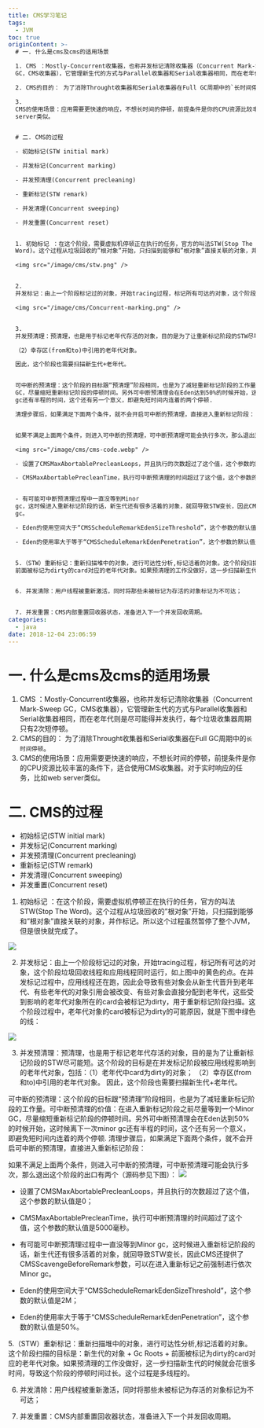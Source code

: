 ```yaml
---
title: CMS学习笔记
tags:
  - JVM
toc: true
originContent: >-
  # 一. 什么是cms及cms的适用场景

  1. CMS ：Mostly-Concurrent收集器，也称并发标记清除收集器（Concurrent Mark-Sweep
  GC，CMS收集器），它管理新生代的方式与Parallel收集器和Serial收集器相同，而在老年代则是尽可能得并发执行，每个垃圾收集器周期只有2次短停顿。

  2. CMS的目的： 为了消除Throught收集器和Serial收集器在Full GC周期中的`长时间停顿`。

  3.
  CMS的使用场景：应用需要更快速的响应，不想长时间的停顿，前提条件是你的CPU资源比较丰富的条件下，适合使用CMS收集器。对于实时响应的任务，比如web
  server类似。


  # 二. CMS的过程

  - 初始标记(STW initial mark) 

  - 并发标记(Concurrent marking) 

  - 并发预清理(Concurrent precleaning) 

  - 重新标记(STW remark) 

  - 并发清理(Concurrent sweeping) 

  - 并发重置(Concurrent reset)  


  1. 初始标记 ：在这个阶段，需要虚拟机停顿正在执行的任务，官方的叫法STW(Stop The
  Word)。这个过程从垃圾回收的”根对象”开始，只扫描到能够和”根对象”直接关联的对象，并作标记。所以这个过程虽然暂停了整个JVM，但是很快就完成了。 

  <img src="/image/cms/stw.png" />


  2.
  并发标记：由上一个阶段标记过的对象，开始tracing过程，标记所有可达的对象，这个阶段垃圾回收线程和应用线程同时运行，如上图中的黄色的点。在并发标记过程中，应用线程还在跑，因此会导致有些对象会从新生代晋升到老年代、有些老年代的对象引用会被改变、有些对象会直接分配到老年代，这些受到影响的老年代对象所在的card会被标记为dirty，用于重新标记阶段扫描。这个阶段过程中，老年代对象的card被标记为dirty的可能原因，就是下图中绿色的线：

  <img src="/image/cms/Concurrent-marking.png" />


  3.
  并发预清理：预清理，也是用于标记老年代存活的对象，目的是为了让重新标记阶段的STW尽可能短。这个阶段的目标是在并发标记阶段被应用线程影响到的老年代对象，包括：（1）老年代中card为dirty的对象；

  （2）幸存区(from和to)中引用的老年代对象。

  因此，这个阶段也需要扫描新生代+老年代。


  可中断的预清理：这个阶段的目标跟“预清理”阶段相同，也是为了减轻重新标记阶段的工作量。可中断预清理的价值：在进入重新标记阶段之前尽量等到一个Minor
  GC，尽量缩短重新标记阶段的停顿时间。另外可中断预清理会在Eden达到50%的时候开始，这时候离下一次minor
  gc还有半程的时间，这个还有另一个意义，即避免短时间内连着的两个停顿.

  清理步骤后，如果满足下面两个条件，就不会开启可中断的预清理，直接进入重新标记阶段：


  如果不满足上面两个条件，则进入可中断的预清理，可中断预清理可能会执行多次，那么退出这个阶段的出口有两个（源码参见下图）：

  <img src="/image/cms/cms-code.webp" />

  - 设置了CMSMaxAbortablePrecleanLoops，并且执行的次数超过了这个值，这个参数的默认值是0；

  - CMSMaxAbortablePrecleanTime，执行可中断预清理的时间超过了这个值，这个参数的默认值是5000毫秒。


  - 有可能可中断预清理过程中一直没等到Minor
  gc，这时候进入重新标记阶段的话，新生代还有很多活着的对象，就回导致STW变长，因此CMS还提供了CMSScavengeBeforeRemark参数，可以在进入重新标记之前强制进行依次Minor
  gc。

  - Eden的使用空间大于“CMSScheduleRemarkEdenSizeThreshold”，这个参数的默认值是2M； 

  - Eden的使用率大于等于“CMSScheduleRemarkEdenPenetration”，这个参数的默认值是50%。


  5.（STW）重新标记：重新扫描堆中的对象，进行可达性分析,标记活着的对象。这个阶段扫描的目标是：新生代的对象 + Gc Roots +
  前面被标记为dirty的card对应的老年代对象。如果预清理的工作没做好，这一步扫描新生代的时候就会花很多时间，导致这个阶段的停顿时间过长。这个过程是多线程的。


  6. 并发清除：用户线程被重新激活，同时将那些未被标记为存活的对象标记为不可达；


  7. 并发重置：CMS内部重置回收器状态，准备进入下一个并发回收周期。
categories:
  - java
date: 2018-12-04 23:06:59
---
```


# 一. 什么是cms及cms的适用场景
1. CMS ：Mostly-Concurrent收集器，也称并发标记清除收集器（Concurrent Mark-Sweep GC，CMS收集器），它管理新生代的方式与Parallel收集器和Serial收集器相同，而在老年代则是尽可能得并发执行，每个垃圾收集器周期只有2次短停顿。
2. CMS的目的： 为了消除Throught收集器和Serial收集器在Full GC周期中的`长时间停顿`。
3. CMS的使用场景：应用需要更快速的响应，不想长时间的停顿，前提条件是你的CPU资源比较丰富的条件下，适合使用CMS收集器。对于实时响应的任务，比如web server类似。

# 二. CMS的过程
- 初始标记(STW initial mark) 
- 并发标记(Concurrent marking) 
- 并发预清理(Concurrent precleaning) 
- 重新标记(STW remark) 
- 并发清理(Concurrent sweeping) 
- 并发重置(Concurrent reset)  

1. 初始标记 ：在这个阶段，需要虚拟机停顿正在执行的任务，官方的叫法STW(Stop The Word)。这个过程从垃圾回收的”根对象”开始，只扫描到能够和”根对象”直接关联的对象，并作标记。所以这个过程虽然暂停了整个JVM，但是很快就完成了。 
<img src="/image/cms/stw.png" />

2. 并发标记：由上一个阶段标记过的对象，开始tracing过程，标记所有可达的对象，这个阶段垃圾回收线程和应用线程同时运行，如上图中的黄色的点。在并发标记过程中，应用线程还在跑，因此会导致有些对象会从新生代晋升到老年代、有些老年代的对象引用会被改变、有些对象会直接分配到老年代，这些受到影响的老年代对象所在的card会被标记为dirty，用于重新标记阶段扫描。这个阶段过程中，老年代对象的card被标记为dirty的可能原因，就是下图中绿色的线：
<img src="/image/cms/Concurrent-marking.png" />

3. 并发预清理：预清理，也是用于标记老年代存活的对象，目的是为了让重新标记阶段的STW尽可能短。这个阶段的目标是在并发标记阶段被应用线程影响到的老年代对象，包括：（1）老年代中card为dirty的对象；
（2）幸存区(from和to)中引用的老年代对象。
因此，这个阶段也需要扫描新生代+老年代。

可中断的预清理：这个阶段的目标跟“预清理”阶段相同，也是为了减轻重新标记阶段的工作量。可中断预清理的价值：在进入重新标记阶段之前尽量等到一个Minor GC，尽量缩短重新标记阶段的停顿时间。另外可中断预清理会在Eden达到50%的时候开始，这时候离下一次minor gc还有半程的时间，这个还有另一个意义，即避免短时间内连着的两个停顿.
清理步骤后，如果满足下面两个条件，就不会开启可中断的预清理，直接进入重新标记阶段：

如果不满足上面两个条件，则进入可中断的预清理，可中断预清理可能会执行多次，那么退出这个阶段的出口有两个（源码参见下图）：
<img src="/image/cms/cms-code.webp" />
- 设置了CMSMaxAbortablePrecleanLoops，并且执行的次数超过了这个值，这个参数的默认值是0；
- CMSMaxAbortablePrecleanTime，执行可中断预清理的时间超过了这个值，这个参数的默认值是5000毫秒。

- 有可能可中断预清理过程中一直没等到Minor gc，这时候进入重新标记阶段的话，新生代还有很多活着的对象，就回导致STW变长，因此CMS还提供了CMSScavengeBeforeRemark参数，可以在进入重新标记之前强制进行依次Minor gc。
- Eden的使用空间大于“CMSScheduleRemarkEdenSizeThreshold”，这个参数的默认值是2M； 
- Eden的使用率大于等于“CMSScheduleRemarkEdenPenetration”，这个参数的默认值是50%。

5.（STW）重新标记：重新扫描堆中的对象，进行可达性分析,标记活着的对象。这个阶段扫描的目标是：新生代的对象 + Gc Roots + 前面被标记为dirty的card对应的老年代对象。如果预清理的工作没做好，这一步扫描新生代的时候就会花很多时间，导致这个阶段的停顿时间过长。这个过程是多线程的。

6. 并发清除：用户线程被重新激活，同时将那些未被标记为存活的对象标记为不可达；

7. 并发重置：CMS内部重置回收器状态，准备进入下一个并发回收周期。